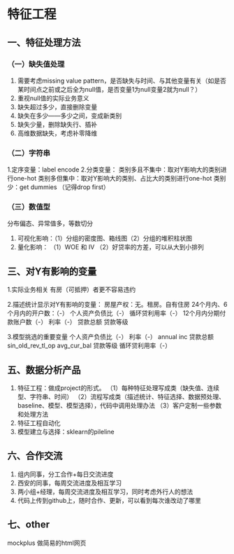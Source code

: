 # 特征工程
## 一、特征处理方法
### （一）缺失值处理
1. 需要考虑missing value pattern，是否缺失与时间、与其他变量有关（如是否某时间点之前或之后全为null值，是否变量1为null变量2就为null？）
2. 重视null值的实际业务意义
3. 缺失超过多少，直接删除变量
4. 缺失在多少——多少之间，变成新类别
5. 缺失少量，删除缺失行、插补
6. 高维数据缺失，考虑补零降维
### （二）字符串
1.定序变量：label encode
2.分类变量：
类别多且不集中：取对Y影响大的类别进行one-hot
类别多但集中：取对Y影响大的类别、占比大的类别进行one-hot
类别少：get dummies （记得drop first）
### （三）数值型
分布偏态、异常值多，等数切分
1. 可视化影响：（1）分组的密度图、箱线图（2）分组的堆积柱状图
2. 量化影响：
（1）WOE 和 IV
（2）好贷率的方差，可以从大到小排列

## 三、对Y有影响的变量
1.实际业务相关
	有房（可抵押）者更不容易违约

2.描述统计显示对Y有影响的变量：
房屋产权：无。租房。自有住房
24个月内、6个月内的开户数：（-）
个人资产负债比（-）
循环贷利用率（-）
12个月内分期付款账户数（-）
利率（-）
贷款总额
贷款等级

3.模型挑选的重要变量
个人资产负债比（-）
利率（-）
annual inc
贷款总额
sin_old_rev_tl_op
avg_cur_bal
贷款等级
循环贷利用率（-）

## 五、数据分析产品
1. 特征工程：做成project的形式。 
（1）每种特征处理写成类（缺失值、连续型、字符串、时间）
（2）流程写成类（描述统计、特征选择、数据预处理、baseline、模型、模型选择），代码中调用处理办法
（3）客户定制一些参数和处理方法
2. 特征工程自动化
3. 模型建立与选择：sklearn的pileline

## 六、合作交流
1. 组内同事，分工合作+每日交流进度
2. 西安的同事，每周交流进度及相互学习
3. 两小组+经理，每周交流进度及相互学习，同时考虑外行人的想法
4. 代码上传到github上，随时合作、更新，可以看到每次谁改动了哪里


## 七、other

mockplus 做简易的html网页
